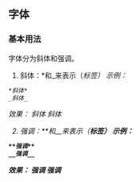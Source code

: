## 字体

### 基本用法
字体分为斜体和强调。

1. 斜体：*和_来表示（<em>标签）
示例：
``` markdown
*斜体*
_斜体_
```
效果：
*斜体*
_斜体_

2. 强调：**和__来表示（<strong>标签）
示例：
``` markdown
**强调**
__强调__
```
效果：
**强调**
__强调__

